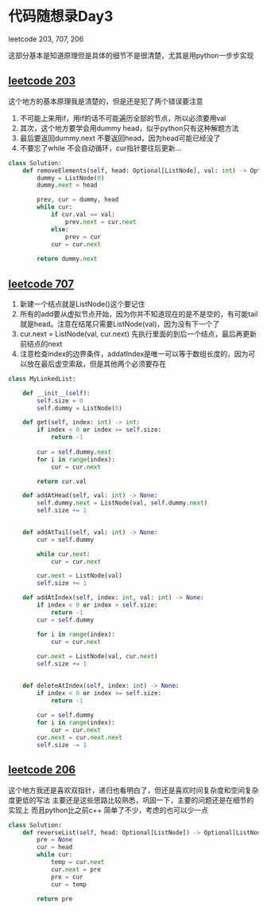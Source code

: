 # 代码随想录Day3

leetcode 203, 707, 206

这部分基本是知道原理但是具体的细节不是很清楚，尤其是用python一步步实现

## [leetcode 203](https://leetcode.com/problems/remove-linked-list-elements/)

这个地方的基本原理我是清楚的，但是还是犯了两个错误要注意

1. 不可能上来用if，用if的话不可能遍历全部的节点，所以必须要用val
2. 其次，这个地方要学会用dummy head，似乎python只有这种解题方法
3. 最后要返回dummy.next 不要返回head，因为head可能已经没了
4. 不要忘了while 不会自动循环，cur指针要往后更新...


```Python
class Solution:
    def removeElements(self, head: Optional[ListNode], val: int) -> Optional[ListNode]:
        dummy = ListNode(0)
        dummy.next = head

        prev, cur = dummy, head
        while cur:
            if cur.val == val:
                prev.next = cur.next
            else:
                prev = cur
            cur = cur.next
            
        return dummy.next

```

## [leetcode 707](https://leetcode.com/problems/reverse-linked-list/)

1. 新建一个结点就是ListNode()这个要记住
2. 所有的add要从虚拟节点开始，因为你并不知道现在的是不是空的，有可能tail就是head。注意在结尾只需要ListNode(val)，因为没有下一个了
3. cur.next = ListNode(val, cur.next) 先执行里面的到后一个结点，最后再更新前结点的next
4. 注意检查index的边界条件，addatIndex是唯一可以等于数组长度的，因为可以放在最后虚空索敌，但是其他两个必须要存在 

```Python
class MyLinkedList:

    def __init__(self):
        self.size = 0
        self.dummy = ListNode(0)

    def get(self, index: int) -> int:
        if index < 0 or index >= self.size:
            return -1
        
        cur = self.dummy.next
        for i in range(index):
            cur = cur.next

        return cur.val

    def addAtHead(self, val: int) -> None:
        self.dummy.next = ListNode(val, self.dummy.next)
        self.size += 1
        

    def addAtTail(self, val: int) -> None:
        cur = self.dummy

        while cur.next:
            cur = cur.next

        cur.next = ListNode(val)
        self.size += 1    

    def addAtIndex(self, index: int, val: int) -> None:
        if index < 0 or index > self.size:
            return -1
        cur = self.dummy

        for i in range(index):
            cur = cur.next
        
        cur.next = ListNode(val, cur.next)
        self.size += 1
        

    def deleteAtIndex(self, index: int) -> None:
        if index < 0 or index >= self.size:
            return -1
        
        cur = self.dummy
        for i in range(index):
            cur = cur.next
        cur.next = cur.next.next
        self.size -= 1

```

## [leetcode 206](https://leetcode.com/problems/remove-element/)

这个地方我还是喜欢双指针，递归也看明白了，但还是喜欢时间复杂度和空间复杂度更低的写法
主要还是这些思路比较熟悉，巩固一下，主要的问题还是在细节的实现上
而且python比之前c++ 简单了不少，考虑的也可以少一点

```Python
class Solution:
    def reverseList(self, head: Optional[ListNode]) -> Optional[ListNode]:
        pre = None
        cur = head
        while cur:
            temp = cur.next
            cur.next = pre
            pre = cur
            cur = temp
        
        return pre
        
```

